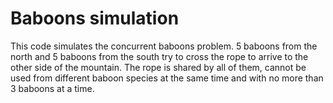 # Baboons simulation
This code simulates the concurrent baboons problem. 5 baboons from the north and 5 baboons from the south try to cross the rope to arrive to the other side of the mountain. The rope is shared by all of them, cannot be used from different baboon species at the same time and with no more than 3 baboons at a time.